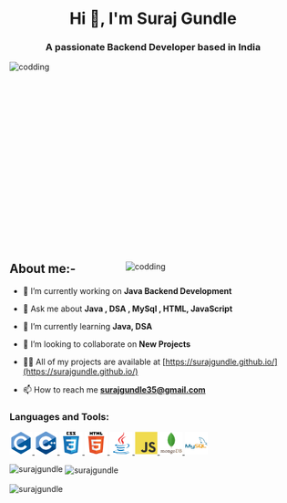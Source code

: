 <h1 align="center">Hi 👋, I'm Suraj Gundle</h1>
<h3 align="center">A passionate Backend Developer based in India</h3>

 <img align="right"  alt="codding" width="100%" height="350"  src="https://user-images.githubusercontent.com/103949801/204467455-5bfa7257-0da5-49fb-a826-2308b738faa6.gif">


  <img align="right"  alt="codding" width="300" margin-top="50" src="https://cdn.dribbble.com/users/1162077/screenshots/3848914/programmer.gif">
 
 ## About me:-
 

- 🔭 I’m currently working on **Java Backend Development**

- 💬 Ask me about **Java , DSA , MySql , HTML, JavaScript**

- 🌱 I’m currently learning **Java, DSA**

- 👯 I’m looking to collaborate on **New Projects**

- 👨‍💻 All of my projects are available at [https://surajgundle.github.io/](https://surajgundle.github.io/)

- 📫 How to reach me **surajgundle35@gmail.com**




<h3 align="left">Languages and Tools:</h3>

<p align="left"> <a href="https://www.cprogramming.com/" target="_blank" rel="noreferrer"> <img src="https://raw.githubusercontent.com/devicons/devicon/master/icons/c/c-original.svg" alt="c" width="40" height="40"/> </a> <a href="https://www.w3schools.com/cpp/" target="_blank" rel="noreferrer"> <img src="https://raw.githubusercontent.com/devicons/devicon/master/icons/cplusplus/cplusplus-original.svg" alt="cplusplus" width="40" height="40"/> </a> <a href="https://www.w3schools.com/css/" target="_blank" rel="noreferrer"> <img src="https://raw.githubusercontent.com/devicons/devicon/master/icons/css3/css3-original-wordmark.svg" alt="css3" width="40" height="40"/> </a> <a href="https://www.w3.org/html/" target="_blank" rel="noreferrer"> <img src="https://raw.githubusercontent.com/devicons/devicon/master/icons/html5/html5-original-wordmark.svg" alt="html5" width="40" height="40"/> </a> <a href="https://www.java.com" target="_blank" rel="noreferrer"> <img src="https://raw.githubusercontent.com/devicons/devicon/master/icons/java/java-original.svg" alt="java" width="40" height="40"/> </a> <a href="https://developer.mozilla.org/en-US/docs/Web/JavaScript" target="_blank" rel="noreferrer"> <img src="https://raw.githubusercontent.com/devicons/devicon/master/icons/javascript/javascript-original.svg" alt="javascript" width="40" height="40"/> </a> <a href="https://www.mongodb.com/" target="_blank" rel="noreferrer"> <img src="https://raw.githubusercontent.com/devicons/devicon/master/icons/mongodb/mongodb-original-wordmark.svg" alt="mongodb" width="40" height="40"/> </a> <a href="https://www.mysql.com/" target="_blank" rel="noreferrer"> <img src="https://raw.githubusercontent.com/devicons/devicon/master/icons/mysql/mysql-original-wordmark.svg" alt="mysql" width="40" height="40"/> </a> </p>

<p><img align="left" src="https://github-readme-stats.vercel.app/api/top-langs?username=surajgundle&show_icons=true&locale=en&layout=compact" alt="surajgundle" /></p>

<p>&nbsp;<img align="center" src="https://github-readme-stats.vercel.app/api?username=surajgundle&show_icons=true&locale=en" alt="surajgundle" /></p>

<p><img align="center" src="https://github-readme-streak-stats.herokuapp.com/?user=surajgundle&" alt="surajgundle" /></p>
























<!-- <h1 align="center">Hi <img style="height: 40px;" src="https://i.pinimg.com/originals/0e/3e/e5/0e3ee551876e1ad2a39f89e4adf9168a.gif" alt="">, I'm Suryakanta Behera</h1>
    <h3 align="center">An Aspiring Java developer</h3>

<img align="right" style="height: 200px;" src="https://camo.githubusercontent.com/5ddf73ad3a205111cf8c686f687fc216c2946a75005718c8da5b837ad9de78c9/68747470733a2f2f7468756d62732e6766796361742e636f6d2f4576696c4e657874446576696c666973682d736d616c6c2e676966" alt="">

- 🔭 I’m currently a student at Masai **School, Bengaluru**

- 🌱 I’m currently learning **Java**

- 👯 I’m looking to collaborate on **Interesting projects using core java**

- 👨‍💻 All of my projects are available at [https://suryakantajsp9.github.io/](https://suryakantajsp9.github.io/)

- 💬 Ask me about **anythink**

- 📫 How to reach me **suryakantajsp9@gmail.com**

- ⚡ Fun fact **I think I am creative**

- 👨‍💻 My portfolio [https://suryakantajsp9.github.io/](https://suryakantajsp9.github.io/)

<br>



# 🌐 Socials:
<p align="left">
<a href="https://www.linkedin.com/in/suryakanta-behera-developer/" target="blank"><img align="center" src="https://raw.githubusercontent.com/rahuldkjain/github-profile-readme-generator/master/src/images/icons/Social/linked-in-alt.svg" alt="Suryakanta-Behera" height="50" width="60"  style="margin-right: 10px;"/></a>

<a href="https://www.hackerrank.com/suryakantajsp9" target="blank"><img align="center" src="https://raw.githubusercontent.com/rahuldkjain/github-profile-readme-generator/master/src/images/icons/Social/hackerrank.svg" alt="Suryakanta-Behera" height="50" width="60" style="margin-right: 10px;"/></a></p>


# 💻 Tech Stack:
<p align="left"> <a href="https://www.w3schools.com/css/" target="_blank" rel="noreferrer"> <img src="https://raw.githubusercontent.com/devicons/devicon/master/icons/css3/css3-original-wordmark.svg" alt="css3"height="50" width="60"  style="margin-right: 10px;"/> </a> <a href="https://git-scm.com/" target="_blank" rel="noreferrer"> <img src="https://www.vectorlogo.zone/logos/git-scm/git-scm-icon.svg" alt="git"height="50" width="60" style="margin-right: 10px;"/> </a> <a href="https://www.w3.org/html/" target="_blank" rel="noreferrer"> <img src="https://raw.githubusercontent.com/devicons/devicon/master/icons/html5/html5-original-wordmark.svg" alt="html5" height="50" width="60" style="margin-right: 10px;"/> </a> <a href="https://www.java.com" target="_blank" rel="noreferrer"> <img src="https://raw.githubusercontent.com/devicons/devicon/master/icons/java/java-original.svg" alt="java"height="50" width="60" style="margin-right: 10px;"/> </a> <a href="https://developer.mozilla.org/en-US/docs/Web/JavaScript" target="_blank" rel="noreferrer"> <img src="https://raw.githubusercontent.com/devicons/devicon/master/icons/javascript/javascript-original.svg" alt="javascript"height="50" width="60" style="margin-right: 10px;"/> </a> <a href="https://www.mysql.com/" target="_blank" rel="noreferrer"> <img src="https://raw.githubusercontent.com/devicons/devicon/master/icons/mysql/mysql-original-wordmark.svg" alt="mysql" height="50" width="60" style="margin-right: 10px;"/> </a> <a href="https://spring.io/" target="_blank" rel="noreferrer"> <img src="https://www.vectorlogo.zone/logos/springio/springio-icon.svg" alt="spring" height="50" width="60" style="margin-right: 10px;"/> </a> </p>



# 📊 GitHub Stats:
<p align="left">

<p align="center">
  <img width="48%" src="https://github-readme-stats.vercel.app/api?username=suryakantajsp9&show_icons=true&theme=default" />
  <img width="48%" src="https://github-readme-streak-stats.herokuapp.com/?user=suryakantajsp9&theme=default" />
  <img src="https://github-readme-stats.vercel.app/api/top-langs/?username=suryakantajsp9&theme=default" align="center" />
</p>

<h3 align="center"> 
  Visitor count <br>
  <img src="https://profile-counter.glitch.me//suryakantajsp9/count.svg" />
</h3>

 <img  src="https://raw.githubusercontent.com/Trilokia/Trilokia/379277808c61ef204768a61bbc5d25bc7798ccf1/bottom_header.svg" />


 -->
